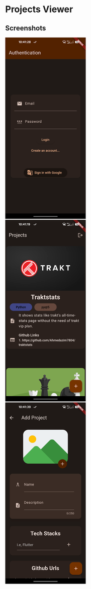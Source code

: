 # Projects Viewer

## Screenshots

<img src="screenshots/1.png" width="256">
<img src="screenshots/2.png" width="256">
<img src="screenshots/3.png" width="256">
